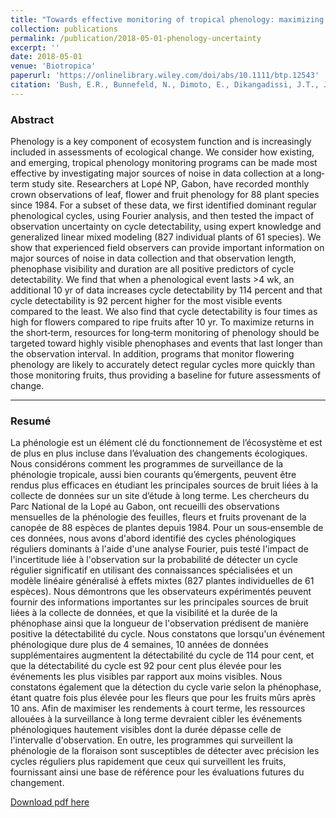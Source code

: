 ```yaml
---
title: "Towards effective monitoring of tropical phenology: maximizing returns and reducing uncertainty in long‐term studies"
collection: publications
permalink: /publication/2018-05-01-phenology-uncertainty
excerpt: ''
date: 2018-05-01
venue: 'Biotropica'
paperurl: 'https://onlinelibrary.wiley.com/doi/abs/10.1111/btp.12543'
citation: 'Bush, E.R., Bunnefeld, N., Dimoto, E., Dikangadissi, J.T., Jeffery, K., Tutin, C., White, L. and Abernethy, K.A., 2018. Towards effective monitoring of tropical phenology: maximizing returns and reducing uncertainty in long‐term studies. Biotropica, 50(3), pp.455-464.'
---
```

  
### Abstract
Phenology is a key component of ecosystem function and is increasingly included in assessments of ecological change. We consider how existing, and emerging, tropical phenology monitoring programs can be made most effective by investigating major sources of noise in data collection at a long‐term study site. Researchers at Lopé NP, Gabon, have recorded monthly crown observations of leaf, flower and fruit phenology for 88 plant species since 1984. For a subset of these data, we first identified dominant regular phenological cycles, using Fourier analysis, and then tested the impact of observation uncertainty on cycle detectability, using expert knowledge and generalized linear mixed modeling (827 individual plants of 61 species). We show that experienced field observers can provide important information on major sources of noise in data collection and that observation length, phenophase visibility and duration are all positive predictors of cycle detectability. We find that when a phenological event lasts >4 wk, an additional 10 yr of data increases cycle detectability by 114 percent and that cycle detectability is 92 percent higher for the most visible events compared to the least. We also find that cycle detectability is four times as high for flowers compared to ripe fruits after 10 yr. To maximize returns in the short‐term, resources for long‐term monitoring of phenology should be targeted toward highly visible phenophases and events that last longer than the observation interval. In addition, programs that monitor flowering phenology are likely to accurately detect regular cycles more quickly than those monitoring fruits, thus providing a baseline for future assessments of change.

***

### Resumé
La phénologie est un élément clé du fonctionnement de l’écosystème et est de plus en plus incluse dans l’évaluation des changements écologiques. Nous considérons comment les programmes de surveillance de la phénologie tropicale, aussi bien courants qu’émergents, peuvent être rendus plus efficaces en étudiant les principales sources de bruit liées à la collecte de données sur un site d’étude à long terme. Les chercheurs du Parc National de la Lopé au Gabon, ont recueilli des observations mensuelles de la phénologie des feuilles, fleurs et fruits provenant de la canopée de 88 espèces de plantes depuis 1984. Pour un sous‐ensemble de ces données, nous avons d'abord identifié des cycles phénologiques réguliers dominants à l'aide d'une analyse Fourier, puis testé l'impact de l'incertitude liée à l'observation sur la probabilité de détecter un cycle régulier significatif en utilisant des connaissances spécialisées et un modèle linéaire généralisé à effets mixtes (827 plantes individuelles de 61 espèces). Nous démontrons que les observateurs expérimentés peuvent fournir des informations importantes sur les principales sources de bruit liées à la collecte de données, et que la visibilité et la durée de la phénophase ainsi que la longueur de l'observation prédisent de manière positive la détectabilité du cycle. Nous constatons que lorsqu'un événement phénologique dure plus de 4 semaines, 10 années de données supplémentaires augmentent la détectabilité du cycle de 114 pour cent, et que la détectabilité du cycle est 92 pour cent plus élevée pour les événements les plus visibles par rapport aux moins visibles. Nous constatons également que la détection du cycle varie selon la phénophase, étant quatre fois plus élevée pour les fleurs que pour les fruits mûrs après 10 ans. Afin de maximiser les rendements à court terme, les ressources allouées à la surveillance à long terme devraient cibler les événements phénologiques hautement visibles dont la durée dépasse celle de l'intervalle d'observation. En outre, les programmes qui surveillent la phénologie de la floraison sont susceptibles de détecter avec précision les cycles réguliers plus rapidement que ceux qui surveillent les fruits, fournissant ainsi une base de référence pour les évaluations futures du changement.

[Download pdf here](https://www.storre.stir.ac.uk/bitstream/1893/27329/1/Bush%20et%20al.%202018.01.11_final%20version.pdf)
